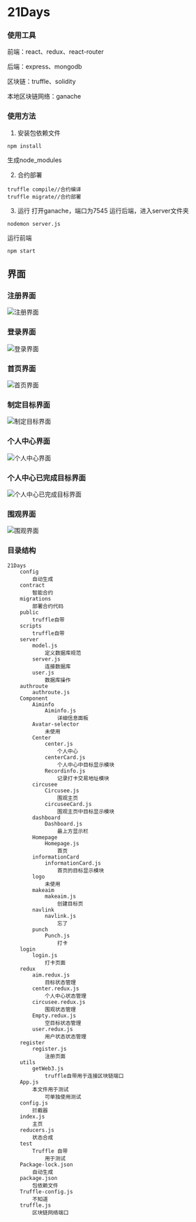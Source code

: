 # 21Days
### 使用工具
前端：react、redux、react-router

后端：express、mongodb

区块链：truffle、solidity

本地区块链网络：ganache

### 使用方法
1. 安装包依赖文件
```
npm install
```
生成node_modules

2. 合约部署
```
truffle compile//合约编译
truffle migrate//合约部署
```
3. 运行
打开ganache，端口为7545
运行后端，进入server文件夹
```
nodemon server.js
```
运行前端
```
npm start
```

## 界面
### 注册界面
![注册界面](https://github.com/KaryDean/21Days/blob/master/image/%E6%B3%A8%E5%86%8C%E7%95%8C%E9%9D%A2.png)
### 登录界面
![登录界面](https://github.com/KaryDean/21Days/blob/master/image/%E7%99%BB%E5%BD%95%E7%95%8C%E9%9D%A2.png)
### 首页界面
![首页界面](https://github.com/KaryDean/21Days/blob/master/image/%E9%A6%96%E9%A1%B5.png)
### 制定目标界面
![制定目标界面](https://github.com/KaryDean/21Days/blob/master/image/%E5%88%B6%E5%AE%9A%E7%9B%AE%E6%A0%87.png)
### 个人中心界面
![个人中心界面](https://github.com/KaryDean/21Days/blob/master/image/%E4%B8%AA%E4%BA%BA%E4%B8%AD%E5%BF%83.png)
### 个人中心已完成目标界面
![个人中心已完成目标界面](https://github.com/KaryDean/21Days/blob/master/image/%E4%B8%AA%E4%BA%BA%E4%B8%AD%E5%BF%83%E5%B7%B2%E5%AE%8C%E6%88%90%E7%9B%AE%E6%A0%87.png)
### 围观界面
![围观界面](https://github.com/KaryDean/21Days/blob/master/image/%E5%9B%B4%E8%A7%82.png)



### 目录结构
```
21Days
	config
		自动生成
	contract
		智能合约
	migrations
		部署合约代码
	public
		truffle自带
	scripts
		truffle自带
	server
		model.js
			定义数据库规范
		server.js
			连接数据库
		user.js
			数据库操作
	authroute
		authroute.js
	Component
		Aiminfo
			Aiminfo.js
				详细信息面板
		Avatar-selector
			未使用
		Center
			center.js
				个人中心
			centerCard.js
				个人中心中目标显示模块
			Recordinfo.js
				记录打卡交易地址模块
		circusee
			Circusee.js
				围观主页
			circuseeCard.js
				围观主页中目标显示模块
		dashboard
			Dashboard.js
				最上方显示栏
		Homepage
			Homepage.js
				首页
		informationCard
			informationCard.js
				首页的目标显示模块
		logo
			未使用
		makeaim
			makeaim.js
				创建目标页
		navlink
			navlink.js
				忘了
		punch
			Punch.js
				打卡
	login
		login.js
			打卡页面
	redux
		aim.redux.js
			目标状态管理
		center.redux.js
			个人中心状态管理
		circusee.redux.js
			围观状态管理
		Empty.redux.js
			空目标状态管理
		user.redux.js
			用户状态状态管理
	register
		register.js
			注册页面
	utils
		getWeb3.js
			truffle自带用于连接区块链端口
	App.js
		本文件用于测试
			可单独使用测试
	config.js
		拦截器
	index.js
		主页
	reducers.js
		状态合成
	test
		Truffle 自带
			用于测试
	Package-lock.json
		自动生成
	package.json
		包依赖文件
	Truffle-config.js
		不知道
	truffle.js
		区块链网络端口
```
